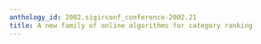```yaml
---
anthology_id: 2002.sigirconf_conference-2002.21
title: A new family of online algorithms for category ranking
---
```

